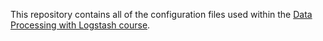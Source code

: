 This repository contains all of the configuration files used within the [Data Processing with Logstash course](https://l.codingexplained.com/course/logstash?src=github).